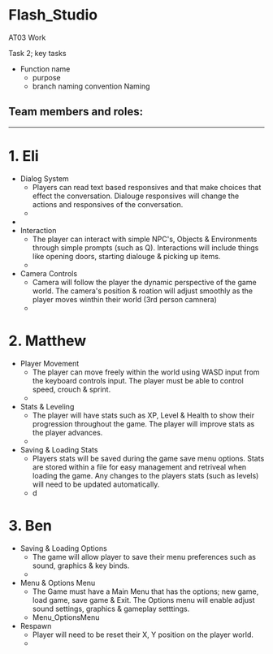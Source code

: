 # Flash_Studio
 AT03 Work
 
Task 2;
 key tasks
 - Function name
   - purpose
   - branch naming convention Naming 

 ## Team members and roles:
 ---
# 1. Eli 
- Dialog System
  - Players can read text based responsives and that make choices that effect the conversation. Dialouge responsives will change the actions and responsives of the conversation.
  - 
-
- Interaction
  - The player can interact with simple NPC's, Objects & Environments through simple prompts (such as Q). Interactions will include things like opening doors, starting dialouge & picking up items.
  - 
- Camera Controls
  - Camera will follow the player the dynamic perspective of the game world. The camera's position & roation will adjust smoothly as the player moves winthin their world (3rd person camnera)
  - 
# 2. Matthew
- Player Movement
  - The player can move freely within the world using WASD input from the keyboard controls input. The player must be able to control speed, crouch & sprint.
  - 
- Stats & Leveling
  - The player will have stats such as XP, Level & Health to show their progression throughout the game. The player will improve stats as the player advances.
  - 
- Saving & Loading Stats
  - Players stats will be saved during the game save menu options. Stats are stored within a file for easy management and retriveal when loading the game. Any changes to the players stats (such as levels) will need to be updated automatically.
  - d
# 3. Ben

- Saving & Loading Options
  - The game will allow player to save their menu preferences such as sound, graphics & key binds.
  - 
- Menu & Options Menu
  - The Game must have a Main Menu that has the options; new game, load game, save game & Exit. The Options menu will enable adjust sound settings, graphics & gameplay setttings.
  - Menu_OptionsMenu
- Respawn
  - Player will need to be reset their X, Y position on the player world.
  - 
